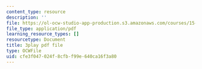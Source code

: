 ```yaml
---
content_type: resource
description: ''
file: https://ol-ocw-studio-app-production.s3.amazonaws.com/courses/15-s21-nuts-and-bolts-of-business-plans-january-iap-2014/cfe3f047024f8cfbf99e640ca16f3a80_3vKlYA7vXOk.pdf
file_type: application/pdf
learning_resource_types: []
resourcetype: Document
title: 3play pdf file
type: OCWFile
uid: cfe3f047-024f-8cfb-f99e-640ca16f3a80
---
```

